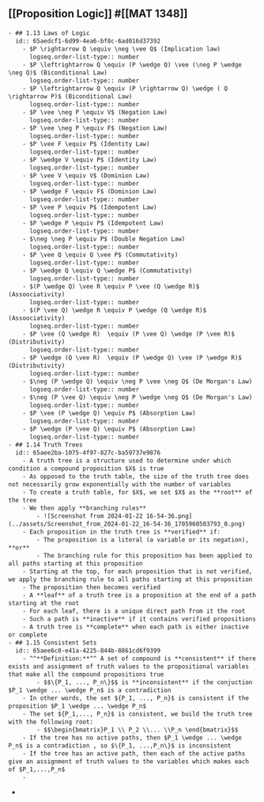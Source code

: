 ## [[Proposition Logic]] #[[MAT 1348]]
	- ## 1.13 Laws of Logic
	  id:: 65aedcf1-6d99-4ea6-bf8c-6ad016d37392
		- $P \rightarrow Q \equiv \neg \vee Q$ (Implication law)
		  logseq.order-list-type:: number
		- $P \leftrightarrow Q \equiv (P \wedge Q) \vee (\neg P \wedge \neg Q)$ (Biconditional Law)
		  logseq.order-list-type:: number
		- $P \leftrightarrow Q \equiv (P \rightarrow Q) \wedge ( Q \rightarrow P)$ (Biconditional Law)
		  logseq.order-list-type:: number
		- $P \vee \neg P \equiv V$ (Negation Law)
		  logseq.order-list-type:: number
		- $P \vee \neg P \equiv F$ (Negation Law)
		  logseq.order-list-type:: number
		- $P \vee F \equiv P$ (Identity Law)
		  logseq.order-list-type:: number
		- $P \wedge V \equiv P$ (Identity Law)
		  logseq.order-list-type:: number
		- $P \vee V \equiv V$ (Dominion Law)
		  logseq.order-list-type:: number
		- $P \wedge F \equiv F$ (Dominion Law)
		  logseq.order-list-type:: number
		- $P \vee P \equiv P$ (Idempotent Law)
		  logseq.order-list-type:: number
		- $P \wedge P \equiv P$ (Idempotent Law)
		  logseq.order-list-type:: number
		- $\neg \neg P \equiv P$ (Double Negation Law)
		  logseq.order-list-type:: number
		- $P \vee Q \equiv Q \vee P$ (Commutativity)
		  logseq.order-list-type:: number
		- $P \wedge Q \equiv Q \wedge P$ (Commutativity)
		  logseq.order-list-type:: number
		- $(P \wedge Q) \vee R \equiv P \vee (Q \wedge R)$ (Assoociativity)
		  logseq.order-list-type:: number
		- $(P \vee Q) \wedge R \equiv P \wedge (Q \wedge R)$ (Assoociativity)
		  logseq.order-list-type:: number
		- $P \vee (Q \wedge R)  \equiv (P \vee Q) \wedge (P \vee R)$ (Distributivity)
		  logseq.order-list-type:: number
		- $P \wedge (Q \vee R)  \equiv (P \wedge Q) \vee (P \wedge R)$ (Distributivity)
		  logseq.order-list-type:: number
		- $\neg (P \wedge Q) \equiv \neg P \vee \neg Q$ (De Morgan's Law)
		  logseq.order-list-type:: number
		- $\neg (P \vee Q) \equiv \neg P \wedge \neg Q$ (De Morgan's Law)
		  logseq.order-list-type:: number
		- $P \vee (P \wedge Q) \equiv P$ (Absorption Law)
		  logseq.order-list-type:: number
		- $P \wedge (P \vee Q) \equiv P$ (Absorption Law)
		  logseq.order-list-type:: number
	- ## 1.14 Truth Trees
	  id:: 65aee2ba-1075-4f97-827c-ba59737e9876
		- A truth tree is a structure used to determine under which condition a compound proposition $X$ is true
		- As opposed to the truth table, the size of the truth tree does not necessarily grow exponentially with the number of variables
		- To create a truth table, for $X$, we set $X$ as the **root** of the tree
		- We then apply **branching rules**
			- ![Screenshot from 2024-01-22 16-54-36.png](../assets/Screenshot_from_2024-01-22_16-54-36_1705960503793_0.png)
		- Each proposition in the truth tree is **verified** if:
			- The proposition is a literal (a variable or its negation), **or**
			- The branching rule for this proposition has been applied to all paths starting at this proposition
		- Starting at the top, for each proposition that is not verified, we apply the branching rule to all paths starting at this proposition
		- The proposition then becomes verified
		- A **leaf** of a truth tree is a proposition at the end of a path starting at the root
		- For each leaf, there is a unique direct path from it the root
		- Such a path is **inactive** if it contains verified propositions
		- A truth tree is **complete** when each path is either inactive or complete
	- ## 1.15 Consistent Sets
	  id:: 65aee6c0-e41a-4225-844b-8861cd6f9399
		- ^^**Definition:**^^ A set of compound is **consistent** if there exists and assignment of truth values to the propositional variables that make all the compound propositions true
			- $$\{P_1, ..., P_n\}$$ is **inconsistent** if the conjuction $P_1 \wedge ... \wedge P_n$ is a contradiction
		- In other words, the set ${P_1, ..., P_n}$ is consistent if the proposition $P_1 \wedge ... \wedge P_n$
		- The set ${P_1,..., P_n}$ is consistent, we build the truth tree with the following root:
			- $$\begin{bmatrix}P_1 \\ P_2 \\... \\P_n \end{bmatrix}$$
		- If the tree has no active paths, then $P_1 \wedge ... \wedge P_n$ is a contradiction , so $\{P_1, ...,P_n\}$ is inconsistent
		- If the tree has an active path, then each of the active paths give an assignment of truth values to the variables which makes each of $P_1,...,P_n$
		-
-